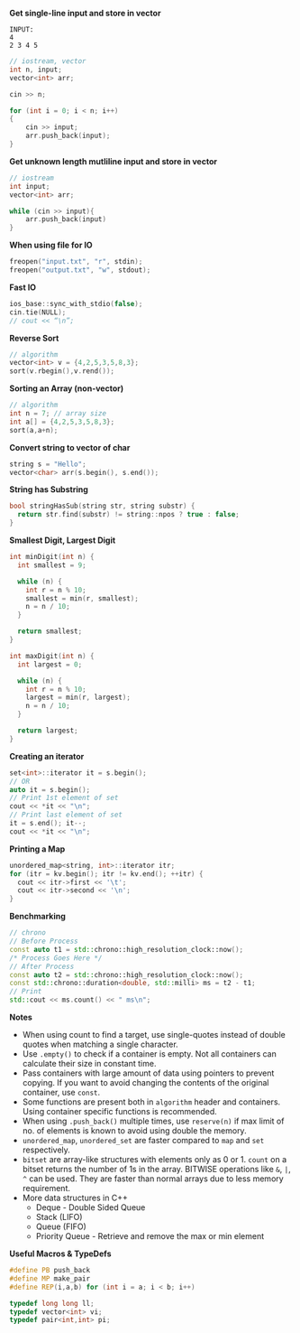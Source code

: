 **Get single-line input and store in vector**
```
INPUT:
4  
2 3 4 5
```

```c++
// iostream, vector
int n, input;
vector<int> arr;

cin >> n;

for (int i = 0; i < n; i++)
{
    cin >> input;
    arr.push_back(input);
}
```

**Get unknown length mutliline input and store in vector**
```c++
// iostream
int input;
vector<int> arr;

while (cin >> input){
    arr.push_back(input)
}
```

**When using file for IO**
```c++
freopen("input.txt", "r", stdin);
freopen("output.txt", "w", stdout);
```

**Fast IO**
```c++
ios_base::sync_with_stdio(false);
cin.tie(NULL);
// cout << “\n”;
```

**Reverse Sort**
```c++
// algorithm
vector<int> v = {4,2,5,3,5,8,3};
sort(v.rbegin(),v.rend());
```

**Sorting an Array (non-vector)**
```c++
// algorithm
int n = 7; // array size
int a[] = {4,2,5,3,5,8,3};
sort(a,a+n);
```

**Convert string to vector of char**
```c++
string s = "Hello";
vector<char> arr(s.begin(), s.end());
```

**String has Substring**
```c++
bool stringHasSub(string str, string substr) {
  return str.find(substr) != string::npos ? true : false;
}
```

**Smallest Digit, Largest Digit**
```c++
int minDigit(int n) {
  int smallest = 9;

  while (n) {
    int r = n % 10;
    smallest = min(r, smallest);
    n = n / 10;
  }

  return smallest;
}

int maxDigit(int n) {
  int largest = 0;

  while (n) {
    int r = n % 10;
    largest = min(r, largest);
    n = n / 10;
  }

  return largest;
}
```

**Creating an iterator**
```c++
set<int>::iterator it = s.begin();
// OR
auto it = s.begin();
// Print 1st element of set
cout << *it << "\n";
// Print last element of set
it = s.end(); it--;
cout << *it << "\n";
```

**Printing a Map**
```c++
unordered_map<string, int>::iterator itr;
for (itr = kv.begin(); itr != kv.end(); ++itr) {
  cout << itr->first << '\t';
  cout << itr->second << '\n';
}
```

**Benchmarking**
```c++
// chrono
// Before Process
const auto t1 = std::chrono::high_resolution_clock::now();
/* Process Goes Here */
// After Process
const auto t2 = std::chrono::high_resolution_clock::now();
const std::chrono::duration<double, std::milli> ms = t2 - t1;
// Print
std::cout << ms.count() << " ms\n";
```

**Notes**
- When using count to find a target, use single-quotes instead of double quotes when matching a single character.
- Use `.empty()` to check if a container is empty. Not all containers can calculate their size in constant time.
- Pass containers with large amount of data using pointers to prevent copying. If you want to avoid changing the contents of the original container, use `const`.
- Some functions are present both in `algorithm` header and containers. Using container specific functions is recommended.
- When using `.push_back()` multiple times, use `reserve(n)` if max limit of no. of elements is known to avoid using double the memory.
- `unordered_map`, `unordered_set` are faster compared to `map` and `set` respectively.
- `bitset` are array-like structures with elements only as 0 or 1. `count` on a bitset returns the number of 1s in the array. BITWISE operations like `&`, `|`, `^` can be used. They are faster than normal arrays due to less memory requirement.
- More data structures in C++
  - Deque - Double Sided Queue
  - Stack (LIFO)
  - Queue (FIFO)
  - Priority Queue - Retrieve and remove the max or min element

**Useful Macros & TypeDefs**
```c++
#define PB push_back
#define MP make_pair
#define REP(i,a,b) for (int i = a; i < b; i++)
```
```c++
typedef long long ll;
typedef vector<int> vi;
typedef pair<int,int> pi;
```
